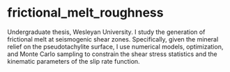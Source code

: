 # frictional_melt_roughness
Undergraduate thesis, Wesleyan University. I study the generation of frictional melt at seismogenic shear zones. Specifically, given the mineral relief on the pseudotachylite surface, I use numerical models, optimization, and Monte Carlo sampling to constrain the shear stress statistics and the kinematic parameters of the slip rate function. 
